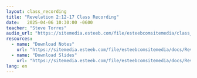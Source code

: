 ```yaml
---
layout: class_recording
title: "Revelation 2:12-17 Class Recording"
date:   2025-04-06 10:30:00 -0600
teacher: "Steve Torres"
audio_url: "https://sitemedia.esteeb.com/file/esteebcomsitemedia/class_recordings/Revelation/Revelation-2_12-17.mp3"
resources:
  - name: "Download Notes"
    url: "https://sitemedia.esteeb.com/file/esteebcomsitemedia/docs/Revelation/Antinomianism-and-the-Letter-to-Pergamum.pdf"
  - name: "Download Slides"
    url: "https://sitemedia.esteeb.com/file/esteebcomsitemedia/docs/Revelation/Antinomianism-and-the-Letter-to-Pergamum-Slides.pdf"
lang: en
---
```

